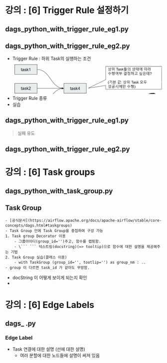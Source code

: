 # 강의 : [6] Trigger Rule 설정하기

##  **dags_python_with_trigger_rule_eg1.py**
##  **dags_python_with_trigger_rule_eg2.py**
- Trigger Rule : 하위 Task의 실행하는 조건 
   ![Alt text](image/34.png)
- Trigger Rule 종류
- 실습 

##  **dags_python_with_trigger_rule_eg1.py**
 > 실패 유도 
        
##  **dags_python_with_trigger_rule_eg2.py**
 > 

# 강의 : [6] Task groups

## **dags_python_with_task_group.py**
 ## Task Group 
    - [공식문서](https://airflow.apache.org/docs/apache-airflow/stable/core-concepts/dags.html#taskgroups)
    - Task Group 안에 Task Group을 중첩하여 구성 가능 
    1. Task group Decorator 이용 
        - 그룹아이디(group_id='')주고, 함수를 랩핑함. 
        - \``` ``` 덕스트링(docstring)(=> tooltip)으로 함수에 대한 설명을 제공해주는 기법
    2. Task Group 실습(클래스 이용)
        - with TaskGroup (group_id='', tootlip='') as group_nm : ..
    - group 이 다르면 task_id 가 같아도 무방함. 

- docString 이 어떻게 보이게 되는지 확인 
- 

# 강의 : [6] Edge Labels 

## **dags_ .py**

### Edge Label 
- Task 연결에 대한 설명 (선에 대한 설명)
    - 여러 분할에 대한 노드들에 설명이 써져 있음


